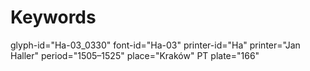 # Keywords
glyph-id="Ha-03_0330"
font-id="Ha-03"
printer-id="Ha"
printer="Jan Haller"
period="1505–1525"
place="Kraków"
PT plate="166"
